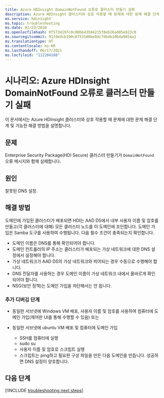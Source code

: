 ```yaml
---
title: Azure HDInsight DomainNotFound 오류로 클러스터 만들기 실패
description: Azure HDInsight 클러스터와 상호 작용할 때 문제에 대한 문제 해결 단계 및 가능한 해결 방법입니다.
ms.service: hdinsight
ms.topic: troubleshooting
ms.date: 01/23/2020
ms.openlocfilehash: 0f5734197c0c00bb43584215f8eb26ad85e823c0
ms.sourcegitcommit: 91fdedcb190c0753180be8dc7db4b1d6da9854a1
ms.translationtype: HT
ms.contentlocale: ko-KR
ms.lasthandoff: 06/17/2021
ms.locfileid: "112284188"
---
```

# <a name="scenario-cluster-creation-fails-with-domainnotfound-error-in-azure-hdinsight"></a>시나리오: Azure HDInsight DomainNotFound 오류로 클러스터 만들기 실패

이 문서에서는 Azure HDInsight 클러스터와 상호 작용할 때 문제에 대한 문제 해결 단계 및 가능한 해결 방법을 설명합니다.

## <a name="issue"></a>문제

Enterprise Security Package(HDI Secure) 클러스터 만들기가 `DomainNotFound` 오류 메시지와 함께 실패합니다.

## <a name="cause"></a>원인

잘못된 DNS 설정.

## <a name="resolution"></a>해결 방법

도메인에 가입된 클러스터가 배포되면 HDI는 AAD DS에서 내부 사용자 이름 및 암호를 만들고(각 클러스터에 대해) 모든 클러스터 노드를 이 도메인에 조인합니다. 도메인 가입은 Samba 도구를 사용하여 수행됩니다. 다음 필수 조건이 충족되는지 확인합니다.

* 도메인 이름은 DNS를 통해 확인되어야 합니다.
* 도메인 컨트롤러의 IP 주소는 클러스터가 배포되는 가상 네트워크에 대한 DNS 설정에서 설정해야 합니다.
* 가상 네트워크가 AAD DS의 가상 네트워크와 피어되는 경우 수동으로 수행해야 합니다.
* DNS 전달자를 사용하는 경우 도메인 이름이 가상 네트워크 내에서 올바르게 확인되어야 합니다.
* NSG(보안 정책)는 도메인 가입을 차단해서는 안 됩니다.

### <a name="additional-debugging-steps"></a>추가 디버깅 단계

* 동일한 서브넷에 Windows VM 배포, 사용자 이름 및 암호를 사용하여 컴퓨터에 도메인 가입(제어판 UI를 통해 수행할 수 있음) 또는

* 동일한 서브넷에 ubuntu VM 배포 및 컴퓨터에 도메인 가입
  * SSH를 컴퓨터에 실행
  * sudo su
  * 사용자 이름 및 암호로 스크립트 실행
  * 스크립트는 ping하고 필요한 구성 파일을 만든 다음 도메인을 만듭니다. 성공하면 DNS 설정이 양호합니다.

## <a name="next-steps"></a>다음 단계

[!INCLUDE [troubleshooting next steps](../includes/hdinsight-troubleshooting-next-steps.md)]